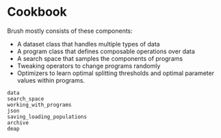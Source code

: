 # Cookbook 

Brush mostly consists of these components: 

- A dataset class that handles multiple types of data
- A program class that defines composable operations over data
- A search space that samples the components of programs
- Tweaking operators to change programs randomly
- Optimizers to learn optimal splitting thresholds and optimal parameter values within programs. 

```{toctree}
data
search_space
working_with_programs
json
saving_loading_populations
archive
deap
```